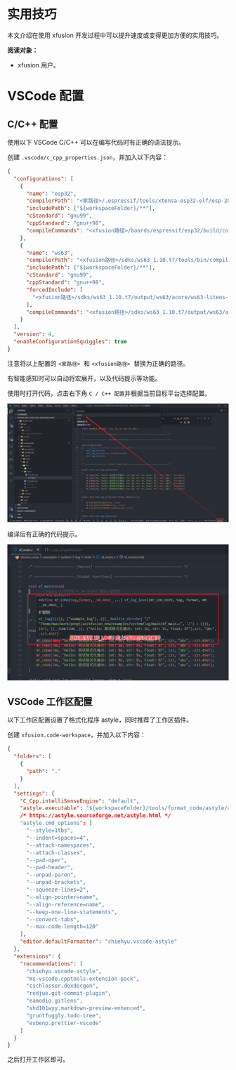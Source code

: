 # 实用技巧

本文介绍在使用 xfusion 开发过程中可以提升速度或变得更加方便的实用技巧。

**阅读对象：**

- xfusion 用户。

# VSCode 配置

## C/C++ 配置

使用以下 VSCode C/C++ 可以在编写代码时有正确的语法提示。

创建 `.vscode/c_cpp_properties.json`​，并加入以下内容：

```json
{
  "configurations": [
    {
      "name": "esp32",
      "compilerPath": "<家路径>/.espressif/tools/xtensa-esp32-elf/esp-2022r1-11.2.0/xtensa-esp32-elf/bin/xtensa-esp32-elf-gcc",
      "includePath": ["${workspaceFolder}/**"],
      "cStandard": "gnu99",
      "cppStandard": "gnu++98",
      "compileCommands": "<xfusion路径>/boards/espressif/esp32/build/compile_commands.json"
    },
    {
      "name": "ws63",
      "compilerPath": "<xfusion路径>/sdks/ws63_1.10.t7/tools/bin/compiler/riscv/cc_riscv32_musl_b090/cc_riscv32_musl_fp/bin/riscv32-linux-musl-gcc",
      "includePath": ["${workspaceFolder}/**"],
      "cStandard": "gnu99",
      "cppStandard": "gnu++98",
      "forcedInclude": [
        "<xfusion路径>/sdks/ws63_1.10.t7/output/ws63/acore/ws63-liteos-app/mconfig.h"
      ],
      "compileCommands": "<xfusion路径>/sdks/ws63_1.10.t7/output/ws63/acore/ws63-liteos-app/compile_commands.json"
    }
  ],
  "version": 4,
  "enableConfigurationSquiggles": true
}
```

注意将以上配置的 `<家路径>` ​ 和 `<xfusion路径>` ​ 替换为正确的路径。

有智能感知时可以自动将宏展开，以及代码提示等功能。

使用时打开代码，点击右下角 `C / C++ 配置`​ 并根据当前目标平台选择配置。

​![image](/image/practical_tips-select_intellisense.png)​

编译后有正确的代码提示。

​![image](/image/practical_tips-macro_expanded.png)​

## VSCode 工作区配置

以下工作区配置设置了格式化程序 astyle，同时推荐了工作区插件。

创建 `xfusion.code-workspace`​，并加入以下内容：

```json
{
  "folders": [
    {
      "path": "."
    }
  ],
  "settings": {
    "C_Cpp.intelliSenseEngine": "default",
    "astyle.executable": "${workspaceFolder}/tools/format_code/astyle/astyle-3.4.12-linux-x64",
    /* https://astyle.sourceforge.net/astyle.html */
    "astyle.cmd_options": [
      "--style=1tbs",
      "--indent=spaces=4",
      "--attach-namespaces",
      "--attach-classes",
      "--pad-oper",
      "--pad-header",
      "--unpad-paren",
      "--unpad-brackets",
      "--squeeze-lines=2",
      "--align-pointer=name",
      "--align-reference=name",
      "--keep-one-line-statements",
      "--convert-tabs",
      "--max-code-length=120"
    ],
    "editor.defaultFormatter": "chiehyu.vscode-astyle"
  },
  "extensions": {
    "recommendations": [
      "chiehyu.vscode-astyle",
      "ms-vscode.cpptools-extension-pack",
      "cschlosser.doxdocgen",
      "redjue.git-commit-plugin",
      "eamodio.gitlens",
      "shd101wyy.markdown-preview-enhanced",
      "gruntfuggly.todo-tree",
      "esbenp.prettier-vscode"
    ]
  }
}
```

之后打开工作区即可。
